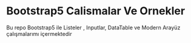 # Bootstrap5 Calismalar Ve Ornekler
Bu repo Bootstrap5 ile Listeler , Inputlar, DataTable ve Modern Arayüz çalışmalarımı içermektedir 
